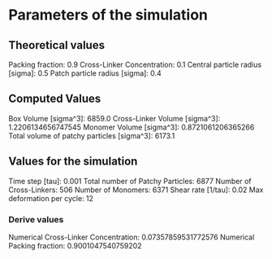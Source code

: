 # Parameters of the simulation

## Theoretical values
Packing fraction: 0.9
Cross-Linker Concentration: 0.1
Central particle radius [sigma]: 0.5
Patch particle radius [sigma]: 0.4

## Computed Values
Box Volume [sigma^3]: 6859.0
Cross-Linker Volume [sigma^3]: 1.2206134656747545
Monomer Volume [sigma^3]: 0.8721061206365266
Total volume of patchy particles [sigma^3]: 6173.1

## Values for the simulation
Time step [tau]: 0.001
Total number of Patchy Particles: 6877
Number of Cross-Linkers: 506
Number of Monomers: 6371
Shear rate [1/tau]: 0.02
Max deformation per cycle: 12
### Derive values
Numerical Cross-Linker Concentration: 0.07357859531772576
Numerical Packing fraction: 0.9001047540759202
